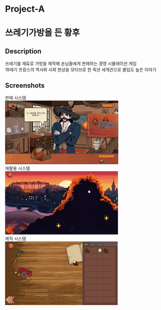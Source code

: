 # Project-A
# 쓰레기가방을 든 황후

## Description
쓰레기를 재료로 가방을 제작해 손님들에게 판매하는 경영 시뮬레이션 게임   
19세기 프랑스의 역사와 사회 현상을 모티브로 한 픽션 세계관으로 몰입도 높은 이야기


## Screenshots
판매 시스템   
<img src="./screenshots/store.png">   
재활용 시스템   
<img src="./screenshots/recycling.png">   
제작 시스템   
<img src="./screenshots/workshop.png">   